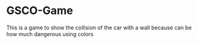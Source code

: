# GSCO-Game
This is a game to show the collision of the car with a wall because can be how much dangerous using colors
